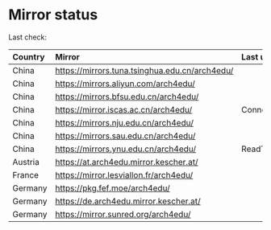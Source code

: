 <script src="./time.js"></script>
# Mirror status
Last check: <script type="text/javascript">localize(1680009959.0451968);</script>

|Country|Mirror|Last update|
|:------|:-----|:----------|
|China|https://mirrors.tuna.tsinghua.edu.cn/arch4edu/|<script type="text/javascript">localize(1679985241);</script>|
|China|https://mirrors.aliyun.com/arch4edu/|<script type="text/javascript">localize(1679942016);</script>|
|China|https://mirrors.bfsu.edu.cn/arch4edu/|<script type="text/javascript">localize(1679985241);</script>|
|China|https://mirror.iscas.ac.cn/arch4edu/|ConnectionError|
|China|https://mirrors.nju.edu.cn/arch4edu/|<script type="text/javascript">localize(1679985241);</script>|
|China|https://mirrors.sau.edu.cn/arch4edu/|<script type="text/javascript">localize(1673850842);</script>|
|China|https://mirrors.ynu.edu.cn/arch4edu/|ReadTimeout|
|Austria|https://at.arch4edu.mirror.kescher.at/|<script type="text/javascript">localize(1679985241);</script>|
|France|https://mirror.lesviallon.fr/arch4edu/|<script type="text/javascript">localize(1679985241);</script>|
|Germany|https://pkg.fef.moe/arch4edu/|<script type="text/javascript">localize(1679985241);</script>|
|Germany|https://de.arch4edu.mirror.kescher.at/|<script type="text/javascript">localize(1679985241);</script>|
|Germany|https://mirror.sunred.org/arch4edu/|<script type="text/javascript">localize(1679985241);</script>|

<script src="./tablefilter/tablefilter.js"></script>
<script src="./table.js"></script>